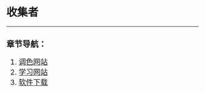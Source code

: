 # 收集者
---
## 章节导航：
<div style="font-size:19px;">

1. [调色网站](汇总/收集/收集-note/1.md)
2. [学习网站](汇总/收集/收集-note/2.md)
3. [软件下载](汇总/收集/收集-note/3.md)
</div>